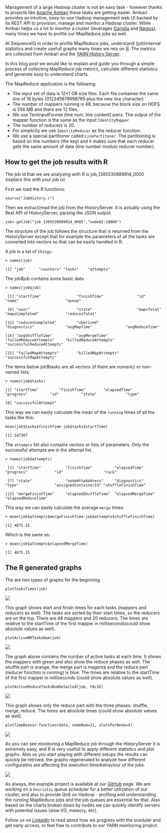 Management of a large Hadoop cluster is not an easy task - however thanks to projects like [Apache Ambari](http://ambari.apache.org/) these tasks are getting easier. Ambari provides an intuitive, easy-to-use Hadoop management web UI backed by its REST API to provision, manage and monitor a Hadoop cluster. While Ambari helps us a lot to monitor a cluster (leverages [Ganglia](http://ganglia.sourceforge.net/) and [Nagios](http://www.nagios.org/)), many times we have to profile our MapReduce jobs as well.

At SequenceIQ in order to profile MapReduce jobs, understand (job)internal statistics and create usefull graphs many times we rely on [R](http://www.r-project.org/). The metrics are collected from Ambari and the [YARN History Server](http://hadoop.apache.org/docs/stable/hadoop-yarn/hadoop-yarn-site/HistoryServerRest.html).

In this blog post we would like to explain and guide you through a simple process of collecting MapReduce job metrics, calculate different statistics and generate easy to understand charts.

The MapReduce application is the following:
* The input set of data is 12*1 GB size files. Each file containes the same line of 16 bytes (012345678998765 plus the new line character)
* The number of mappers running is 48, because the block size on HDFS is 256 MB and there are 12 files.
* We use TextInputFormat (line num, line content) pairs. The output of the mapper function is the same as the input `IdentityMapper`
* The number of reducers is 20.
* For simplicity we use `IdentityReducer` as the reducer function.
* We use a special partitioner called `LinePartitoner`. The partitioning is based on line numbers (the key) and it makes sure that each reducer gets the same amount of data (line number *modulo* reducer number).

## How to get the job results with R

The job id that we are analysing with R is job_1395530889914_0005 (*replace this with your job is*)

First we load the R functions:

`source("JobHistory.r")`

Then we extract/read the job from the HistoryServer. It is actually using the Rest API of HistoryServer, parsing the JSON output.

`job<-getJob("job_1395530889914_0005","node02:19888")`

The structure of the job follows the structure that is returned from the HistoryServer except that for example the parameters of all the tasks are converted into vectors so that can be easily handled in R.

A job is a list of `things`:

`> names(job)`

`[1] "job"      "counters" "tasks"    "attempts"`

The job$job contains some basic data

`> names(job$job)`

` [1] "startTime"                "finishTime"               "id"                       "name"                     "queue"`

` [6] "user"                     "state"                    "mapsTotal"                "mapsCompleted"            "reducesTotal"`

`[11] "reducesCompleted"         "uberized"                 "diagnostics"              "avgMapTime"               "avgReduceTime"`

`[16] "avgShuffleTime"           "avgMergeTime"             "failedReduceAttempts"     "killedReduceAttempts"     "successfulReduceAttempts"`

`[21] "failedMapAttempts"        "killedMapAttempts"        "successfulMapAttempts"`

The items below job$tasks are all vectors (if there are numeric) or non-named lists:

`> names(job$tasks)`

`[1] "startTime"         "finishTime"        "elapsedTime"       "progress"          "id"          "state"             "type"`

`[8] "successfulAttempt"`

This way we can easily calculate the mean of the `running` times of all the tasks like this:

`mean(job$tasks$finishTime-job$tasks$startTime)`

`[1] 147307`

The `attempts` list also contains vectors or lists of parameters. Only the successful attempts are in the attempt list.

`> names(job$attempts)`

` [1] "startTime"           "finishTime"          "elapsedTime"         "progress"            "id"                  "rack"`

` [7] "state"               "nodeHttpAddress"     "diagnostics"         "type"                "assignedContainerId" "shuffleFinishTime"`

`[13] "mergeFinishTime"     "elapsedShuffleTime"  "elapsedMergeTime"    "elapsedReduceTime"`

This way we can easily calculate the average `merge` times:

`> mean(job$attempts$mergeFinishTime-job$attempts$shuffleFinishTime)`

`[1] 4875.15`

Which is the same as:

`> mean(job$attempts$elapsedMergeTime)`

`[1] 4875.15`

## The R generated graphs
The are two types of graphs for the beginning

`plotTasksTimes(job)`

![](https://raw.githubusercontent.com/sequenceiq/sequenceiq-samples/master/yarn-monitoring-R/images/48_mappers_20_reducers_mr_task_times.png)

This graph shows start and finish times for each tasks (mappers and reducers as well). The tasks are sorted by their start times, so the reducers are on the top. There are 48 mappers and 20 reducers. The times are relative to the startTime of the first mapper in milliseconds(could show absolute values as well).

`plotActiveMRTasksNum(job)`

![](https://raw.githubusercontent.com/sequenceiq/sequenceiq-samples/master/yarn-monitoring-R/images/48_mappers_20_reducers_mr.png)

The graph above contains the number of active tasks at each time. It shows the mappers with green and also show the reduce phases as well. The shuffle part is orange, the merge part is magenta and the reduce part (reducer function is running) is blue. The times are relative to the startTime of the first mapper in milliseconds (could show absolute values as well).

`plotActiveReduceTasksNumDetailed(job, FALSE)`

![](https://raw.githubusercontent.com/sequenceiq/sequenceiq-samples/master/yarn-monitoring-R/images/48_mappers_20_reducers_reduce_phases.png)


This graph shows only the reduce part with the three phases: shuffle, merge, reduce. The times are absolute times (could show absolute values as well).

`plotTimeBoxes<-function(data, nodeNum=21, slotsPerNode=4)`

![](https://raw.githubusercontent.com/sequenceiq/sequenceiq-samples/master/yarn-monitoring-R/images/48_mappers_20_reducers_mr_by_nodes.png)


As you can see monitoring a MapReduce job through the HistoryServer it is extremely easy, and R is very usefull to apply different statistics and plot graphs. Also as you start playing with different setups the results can quickly be retrived, the graphs regenerated to analyze how different configuratins are affecting the execution time/behaviour of the jobs.

![](https://raw.githubusercontent.com/sequenceiq/sequenceiq-samples/master/yarn-monitoring-R/images/96_mappers_20_reducers_mr_by_nodes.png)


As always, the example project is available at our [GitHub](https://github.com/sequenceiq/sequenceiq-samples/tree/master/yarn-monitoring-R) page. We are working on a `heuristic` queue scheduler for a better utilization of our cluster, and also to provide QoS on Hadoop - profiling and understanding the running MapReduce jobs and the job queues are essential for that. Also based on the charts broken down by nodes we can quickly identify servers with potential issues (slow I/O, memory, etc).

Follow us on [LinkedIn](https://www.linkedin.com/company/sequenceiq/) to read about how we progress with the sceduler and get early access, or feel free to contribute to our YARN monitoring project.


